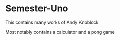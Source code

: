 # Semester-Uno
This contains many works of Andy Knoblock

Most notably contains a calculator and a pong game
